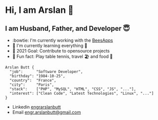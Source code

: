 # Hi, I am Arslan  👋

##  I am Husband, Father, and Developer :innocent:
- :bowtie: I'm currently working with the [BeesApps](https://www.beesapps.com/)
- :seedling: I'm currently learning everything :rofl:
- 🚀 2021 Goal: Contribute to opensource projects
- :man_dancing: Fun fact: Play table tennis, travel :beach_umbrella: and food 🍕
```
Arslan Butt {
  "job":      "Software Developer",
  "birthday": "1984-10-25",
  "country":  "France",
  "city":     "Paris",
  "stack":    ["PHP", "MySQL", "HTML", "CSS", "JS", "..."],
  "interest": ["Clean Code", "Latest Technologies", "Linux", "..."]
}
```
* Linkedin [engrarslanbutt](https://www.linkedin.com/in/engrarslanbutt/)
* Email engr.arslanbutt@gmail.com <a href="mailto:someone@yoursite.com"></a> 
